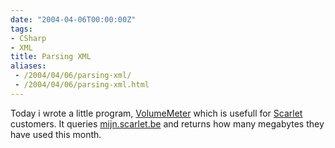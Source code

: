 ```yaml
---
date: "2004-04-06T00:00:00Z"
tags:
- CSharp
- XML
title: Parsing XML
aliases:
 - /2004/04/06/parsing-xml/
 - /2004/04/06/parsing-xml.html
---
```

Today i wrote a little program, [VolumeMeter](http://www.timvw.be/wp-content/code/csharp/VolumeMeter.txt) which is usefull for [Scarlet](http://www.scarlet.be) customers. It queries [mijn.scarlet.be](http://mijn.scarlet.be) and returns how many megabytes they have used this month.
